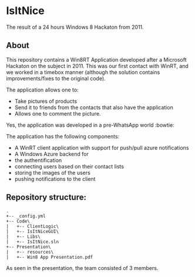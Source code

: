 # IsItNice
The result of a 24 hours Windows 8 Hackaton from 2011.

## About

This repository contains a Win8RT Application developed after a Microsoft Hackaton on the subject in 2011.
This was our first contact with WinRT, and we worked in a timebox manner (although the solution contains improvements/fixes to the original code).

The application allows one to:
* Take pictures of products
* Send it to friends from the contacts that also have the application
* Allows one to comment the picture.

Yes, the application was developed in a pre-WhatsApp world :bowtie:

The application has the following components:
*   A WinRT client application with support for push/pull azure notifications
*   A Windows Azure backend for
  * the authentification
  * connecting users based on their contact lists
  * storing the images of the users
  * pushing notifications to the client

## Repository structure:

```
.
+-- _config.yml
+-- Code\
|   +-- ClientLogic\
|   +-- IsItNiceGUI\
|   +-- Libs\
|   +-- IsItNice.sln
+-- Presentation\
|   +-- resources\
|   +-- Win8 App Presentation.pdf
```

As seen in the presentation, the team consisted of 3 members.
